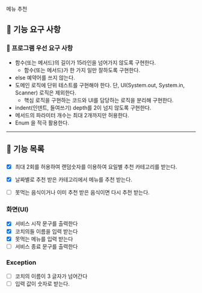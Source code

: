메뉴 추천 
## 🚀 기능 요구 사항



### 🎯 프로그램 우선 요구 사항

- 함수(또는 메서드)의 길이가 15라인을 넘어가지 않도록 구현한다.
    - 함수(또는 메서드)가 한 가지 일만 잘하도록 구현한다.
- else 예약어를 쓰지 않는다.
- 도메인 로직에 단위 테스트를 구현해야 한다. 단, UI(System.out, System.in, Scanner) 로직은 제외한다.
    - 핵심 로직을 구현하는 코드와 UI를 담당하는 로직을 분리해 구현한다.
- indent(인덴트, 들여쓰기) depth를 2이 넘지 않도록 구현한다. 
- 메서드의 파라미터 개수는 최대 2개까지만 허용한다.
- Enum 을 적극 활용한다.


---
## 🚀 기능 목록
### 
- [x] 최대 2회를 허용하여 랜덤숫자를 이용하여 요일별 추천 카테고리를 받는다.
- [x] 날짜별로 추천 받은 카테고리에서 메뉴를 추천 받는다.
- [ ] 못먹는 음식이거나 이미 추천 받은 음식이면 다시 추천 받는다.


### 화면(UI)
- [x] 서비스 시작 문구를 출력한다
- [x] 코치의들 이름을 입력 받는다
- [x] 못먹는 메뉴를 입력 받는다
- [ ] 서비스 종료 문구를 출력한다

### Exception
- [ ] 코치의 이름이 3 글자가 넘어간다
- [ ] 입력 값이 숫자로 받는다.
